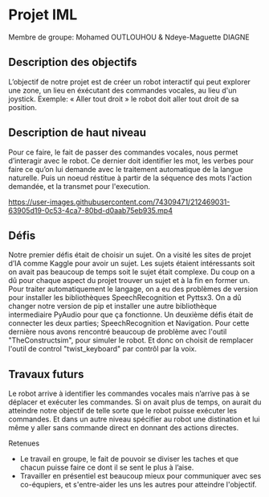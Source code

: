 # Projet IML

Membre de groupe: Mohamed OUTLOUHOU & Ndeye-Maguette DIAGNE

## Description des objectifs

L’objectif de notre projet est de créer un robot interactif qui peut explorer une zone, un lieu en éxécutant des commandes vocales, au lieu d'un joystick. Exemple: « Aller tout droit » le robot doit aller tout droit de sa position. 

## Description de haut niveau

Pour ce faire, le fait de passer des commandes vocales, nous permet d’interagir avec le robot. Ce dernier doit identifier les mot, les verbes pour faire ce qu’on lui demande avec le traitement automatique de la langue naturelle. Puis un noeud réstitue à partir de la séquence des mots l'action demandée, et la transmet pour l'execution.

https://user-images.githubusercontent.com/74309471/212469031-63905d19-0c53-4ca7-80bd-d0aab75eb935.mp4

## Défis

Notre premier défis était de choisir un sujet. On a visité les sites de projet d’IA comme Kaggle pour avoir un sujet. Les sujets étaient intéressants soit on avait pas beaucoup de temps soit le sujet était complexe. Du coup on a dû pour chaque aspect du projet trouver un sujet et à la fin en former un.
Pour traiter automatiquement le langage, on a eu des problèmes de version pour installer les bibliothèques SpeechRecognition et Pyttsx3. On a dû changer notre version de pip et installer une autre bibliothèque intermediaire PyAudio pour que ça fonctionne.
Un deuxième défis était de connecter les deux parties; SpeechRecognition et Navigation. Pour cette dernière nous avons rencontré beaucoup de problème avec l'outil "TheConstructsim", pour simuler le robot. Et donc on choisit de remplacer l'outil de control "twist_keyboard" par contrôl par la voix.

 ## Travaux futurs

Le robot arrive à identifier les commandes vocales mais n’arrive pas à se déplacer et exécuter les commandes. Si on avait plus de temps, on aurait du atteindre notre objectif de telle sorte que le robot puisse exécuter les commandes. Et dans un autre niveau spécifier au robot une distination et lui même y aller sans commande direct en donnant des actions directes.

Retenues

* Le travail en groupe, le fait de pouvoir se diviser les taches et que chacun puisse faire ce dont il se sent le plus à l’aise.
* Travailler en présentiel est beaucoup mieux pour communiquer avec ses co-équpiers, et s'entre-aider les uns les autres pour atteindre l'objectif.
